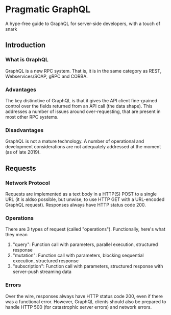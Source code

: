 # Pragmatic GraphQL
A hype-free guide to GraphQL for server-side developers, with a touch of snark

## Introduction

### What is GraphQL
GraphQL is a new RPC system. That is, it is in the same category as REST, Webservices/SOAP, gRPC and CORBA.

### Advantages
The key distinctive of GraphQL is that it gives the API client fine-grained control over the fields returned from an API call (the data shape). This addresses a number of issues around over-requesting, that are present in most other RPC systems.

### Disadvantages
GraphQL is not a mature technology. A number of operational and development considerations are not adequately addressed at the moment (as of late 2019).

## Requests

### Network Protocol
Requests are implemented as a text body in a HTTP(S) POST to a single URL (it is aldso possible, but unwise, to use HTTP GET with a URL-encoded GraphQL request). Responses always have HTTP status code 200.

### Operations
There are 3 types of request (called "operations"). Functionally, here's what they mean

1. "query": Function call with parameters, parallel execution, structured response
2. "mutation": Function call with parameters, blocking sequential execution, structured response
3. "subscription": Function call with parameters, structured response with server-push streaming data

### Errors
Over the wire, responses always have HTTP status code 200, even if there was a functional error. However, GraphQL clients should also be prepared to handle HTTP 500 (for catastrophic server errors) and network errors.
